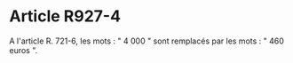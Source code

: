 # Article R927-4

A l'article R. 721-6, les mots : " 4 000  " sont remplacés par les mots : " 460 euros ".
